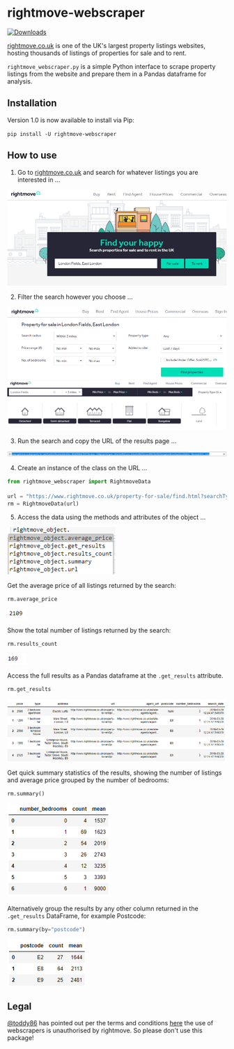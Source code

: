 # rightmove-webscraper

[![Downloads](https://pepy.tech/badge/rightmove-webscraper)](https://pepy.tech/project/rightmove-webscraper)

<a href="http://www.rightmove.co.uk/" target="_blank">rightmove.co.uk</a> is one of the UK's largest property listings websites, hosting thousands of listings of properties for sale and to rent.

<code>rightmove_webscraper.py</code> is a simple Python interface to scrape property listings from the website and prepare them in a Pandas dataframe for analysis.

## Installation

Version 1.0 is now available to install via Pip:

 <code>pip install -U rightmove-webscraper</code>

## How to use

1) Go to <a href="http://www.rightmove.co.uk/">rightmove.co.uk</a> and search for whatever listings you are interested in ...

<img src = "./docs/images/rightmove_search_screen.PNG">

2) Filter the search however you choose ...

<img src = "./docs/images/rightmove_search_screen_2.PNG">

<img src = "./docs/images/rightmove_search_screen_3.PNG">

3) Run the search and copy the URL of the results page ...

<img src = "./docs/images/rightmove_url.PNG">

4) Create an instance of the class on the URL ...

```python
from rightmove_webscraper import RightmoveData

url = "https://www.rightmove.co.uk/property-for-sale/find.html?searchType=SALE&locationIdentifier=REGION%5E94346"
rm = RightmoveData(url)
```

5) Access the data using the methods and attributes of the object ...

<img src = "./docs/images/methods_and_attributes.PNG">

Get the average price of all listings returned by the search:

```python
rm.average_price
```
<img src = "./docs/images/average_price.PNG">


Show the total number of listings returned by the search:

```python
rm.results_count
```
<img src = "./docs/images/number_results.PNG">


Access the full results as a Pandas dataframe at the <code>.get_results</code> attribute.

```python
rm.get_results
```
<img src = "./docs/images/results_dataframe.PNG">

Get quick summary statistics of the results, showing the number of listings and average price grouped by the number of bedrooms:

```python
rm.summary()
```
<img src = "./docs/images/summary_default.PNG">

Alternatively group the results by any other column returned in the <code>.get_results</code> DataFrame, for example Postcode:

```python
rm.summary(by="postcode")
```
<img src = "./docs/images/summary_postode.PNG">

## Legal
<a href="https://github.com/toddy86">@toddy86</a> has pointed out per the terms and conditions <a href="https://www.rightmove.co.uk/this-site/terms-of-use.html"> here</a> the use of webscrapers is unauthorised by rightmove. So please don't use this package!
